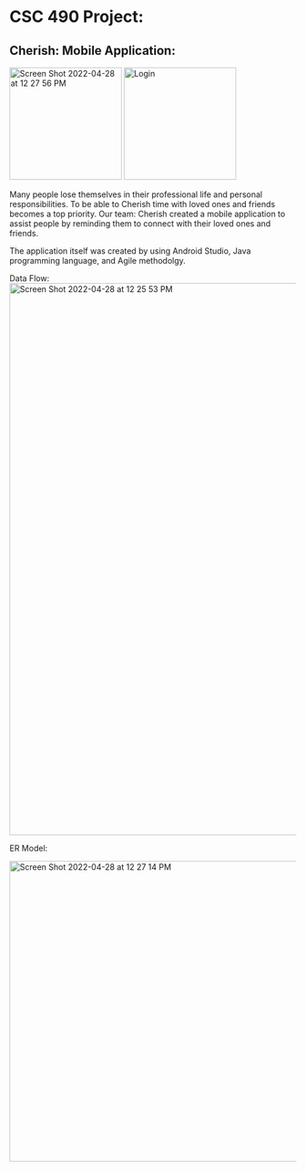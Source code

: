 # CSC 490 Project:
## Cherish: Mobile Application:
<img width="197" alt="Screen Shot 2022-04-28 at 12 27 56 PM" src="https://user-images.githubusercontent.com/69876473/165800151-2e531a7d-65a6-46d4-be12-8d2535493320.png">

<img width = "197" alt = "Login" src="https://user-images.githubusercontent.com/69876473/165800836-d407448e-181e-4376-827b-172506cdf5e2.jpeg">



Many people lose themselves in their professional life and personal responsibilities. To be able to Cherish time with loved ones and 
friends becomes a top priority. Our team: Cherish created a mobile application to assist people by reminding them to connect with 
their loved ones and friends. 

The application itself was created by using Android Studio, Java programming language, and Agile methodolgy.


Data Flow:
<img width="968" alt="Screen Shot 2022-04-28 at 12 25 53 PM" src="https://user-images.githubusercontent.com/69876473/165799767-d641b373-762e-44b9-a123-264a1d6278a6.png">


ER Model:

<img width="527" alt="Screen Shot 2022-04-28 at 12 27 14 PM" src="https://user-images.githubusercontent.com/69876473/165799997-cb20b6c7-c1ea-4d40-ae61-e3acb16e65a9.png">
